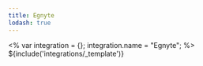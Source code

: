```yaml
---
title: Egnyte
lodash: true
---
```

<% var integration = {};
integration.name = "Egnyte"; %>
${include('integrations/_template')}
